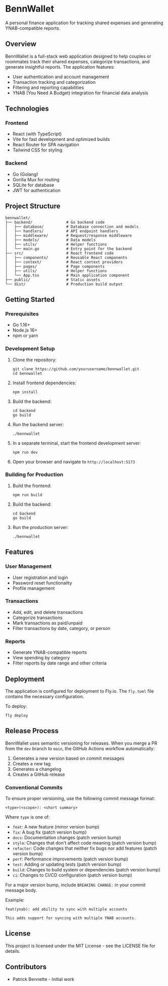# BennWallet

A personal finance application for tracking shared expenses and generating YNAB-compatible reports.

## Overview

BennWallet is a full-stack web application designed to help couples or roommates track their shared expenses, categorize transactions, and generate insightful reports. The application features:

- User authentication and account management
- Transaction tracking and categorization
- Filtering and reporting capabilities
- YNAB (You Need A Budget) integration for financial data analysis

## Technologies

### Frontend
- React (with TypeScript)
- Vite for fast development and optimized builds
- React Router for SPA navigation
- Tailwind CSS for styling

### Backend
- Go (Golang)
- Gorilla Mux for routing
- SQLite for database
- JWT for authentication

## Project Structure

```
bennwallet/
├── backend/               # Go backend code
│   ├── database/          # Database connection and models
│   ├── handlers/          # API endpoint handlers
│   ├── middleware/        # Request/response middleware
│   ├── models/            # Data models
│   ├── utils/             # Helper functions
│   └── main.go            # Entry point for the backend
├── src/                   # React frontend code
│   ├── components/        # Reusable React components
│   ├── context/           # React context providers
│   ├── pages/             # Page components
│   ├── utils/             # Helper functions
│   └── App.tsx            # Main application component
├── public/                # Static assets
└── dist/                  # Production build output
```

## Getting Started

### Prerequisites
- Go 1.16+
- Node.js 16+
- npm or yarn

### Development Setup

1. Clone the repository:
   ```
   git clone https://github.com/yourusername/bennwallet.git
   cd bennwallet
   ```

2. Install frontend dependencies:
   ```
   npm install
   ```

3. Build the backend:
   ```
   cd backend
   go build
   ```

4. Run the backend server:
   ```
   ./bennwallet
   ```

5. In a separate terminal, start the frontend development server:
   ```
   npm run dev
   ```

6. Open your browser and navigate to `http://localhost:5173`

### Building for Production

1. Build the frontend:
   ```
   npm run build
   ```

2. Build the backend:
   ```
   cd backend
   go build
   ```

3. Run the production server:
   ```
   ./bennwallet
   ```

## Features

### User Management
- User registration and login
- Password reset functionality
- Profile management

### Transactions
- Add, edit, and delete transactions
- Categorize transactions
- Mark transactions as paid/unpaid
- Filter transactions by date, category, or person

### Reports
- Generate YNAB-compatible reports
- View spending by category
- Filter reports by date range and other criteria

## Deployment

The application is configured for deployment to Fly.io. The `fly.toml` file contains the necessary configuration.

To deploy:
```
fly deploy
```

## Release Process

BennWallet uses semantic versioning for releases. When you merge a PR from the `dev` branch to `main`, the GitHub Actions workflow automatically:

1. Generates a new version based on commit messages
2. Creates a new tag
3. Generates a changelog
4. Creates a GitHub release

### Conventional Commits

To ensure proper versioning, use the following commit message format:

```
<type>(<scope>): <short summary>
```

Where `type` is one of:
- `feat`: A new feature (minor version bump)
- `fix`: A bug fix (patch version bump)
- `docs`: Documentation changes (patch version bump)
- `style`: Changes that don't affect code meaning (patch version bump)
- `refactor`: Code changes that neither fix bugs nor add features (patch version bump)
- `perf`: Performance improvements (patch version bump)
- `test`: Adding or updating tests (patch version bump)
- `build`: Changes to build system or dependencies (patch version bump)
- `ci`: Changes to CI/CD configuration (patch version bump)

For a major version bump, include `BREAKING CHANGE:` in your commit message body.

Example:
```
feat(ynab): add ability to sync with multiple accounts

This adds support for syncing with multiple YNAB accounts.
```

## License

This project is licensed under the MIT License - see the LICENSE file for details.

## Contributors

- Patrick Bennette - Initial work
